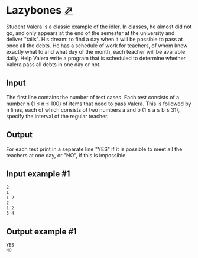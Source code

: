 # Lazybones [⬀](https://www.e-olymp.com/en/problems/497)
Student Valera is a classic example of the idler. In classes, he almost did not go, and only appears at the end of the semester at the university and deliver "tails". His dream: to find a day when it will be possible to pass at once all the debts. He has a schedule of work for teachers, of whom know exactly what to and what day of the month, each teacher will be available daily. Help Valera write a program that is scheduled to determine whether Valera pass all debts in one day or not.

## Input
The first line contains the number of test cases. Each test consists of a number n (1 ≤ n ≤ 100) of items that need to pass Valera. This is followed by n lines, each of which consists of two numbers a and b (1 ≤ a ≤ b ≤ 31), specify the interval of the regular teacher.

## Output
For each test print in a separate line "YES" if it is possible to meet all the teachers at one day, or "NO", if this is impossible.

## Input example #1
```
2
1
1 2
2 
1 2
3 4
```

## Output example #1
```
YES
NO
```
